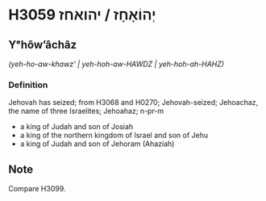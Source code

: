 # H3059 יְהוֹאָחָז / יהואחז

## Yᵉhôwʼâchâz

_(yeh-ho-aw-khawz' | yeh-hoh-aw-HAWDZ | yeh-hoh-ah-HAHZ)_

### Definition

Jehovah has seized; from H3068 and H0270; Jehovah-seized; Jehoachaz, the name of three Israelites; Jehoahaz; n-pr-m

- a king of Judah and son of Josiah
- a king of the northern kingdom of Israel and son of Jehu
- a king of Judah and son of Jehoram (Ahaziah)

## Note

Compare H3099.
